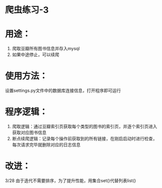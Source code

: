# 爬虫练习-3
# 用途：
1. 爬取豆瓣所有图书信息并存入mysql
2. 如果中途停止，可以续爬

# 使用方法：
设置settings.py文件中的数据库连接信息，打开程序即可运行

# 程序逻辑：
1. 爬取逻辑：通过豆瓣索引页获取每个类型的图书的索引页，并逐个索引页进入获取对应图书信息
2. 断点续爬逻辑：记录每个操作前获取到的所有链接，在刚启启动时进行检查，每次请求完毕就删除对应的日志信息

# 改进：
3/28 由于迭代不需要排序，为了提升性能，用集合set()代替列表list()
